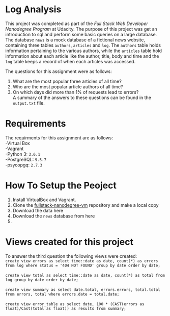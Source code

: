 # Log Analysis
This project was completed as part of the _Full Stack Web Developer Nanodegree Program_ at Udacity. The purpose of this project was get an introduction to sql and perform some basic queries on a large database. The database `news` is a mock database of a fictional news website, containing three tables `authors`, `articles` and `log`. The `authors` table holds information pertaining to the various authors, while the `articles` table hold information about each article like the author, title, body and time and the `log` table keeps a record of when each articles was accessed.

The questions for this assignment were as follows:
1. What are the most popular three articles of all time? 
2. Who are the most popular article authors of all time?
3. On which days did more than 1% of requests lead to errors? <br />
A summary of the answers to these questions can be found in the `output.txt` file. 

# Requirements
The requirments for this assignment are as follows:  
-Virtual Box  
-Vagrant  
-Python 3: `3.6.1`  
-PostgreSQL: `9.5.7`  
-psycopgq: `2.7.3`  

# How To Setup the Peoject
1. Install VirtualBox and Vagrant.
2. Clone the [fullstack-nanodegree-vm](https://github.com/udacity/fullstack-nanodegree-vm) repository and make a local copy
2. Download the data here
3. Download the `news` database from here 
4. 



# Views created for this project
To answer the third question the following views were created: <br />
`create view errors as select time::date as date, count(*) as errors from log where status = '404 NOT FOUND' group by date order by date;
` <br /> <br />
`create view total as select time::date as date, count(*) as total from log group by date order by date;
` <br /> <br />
`create view summary as select date.total, errors.errors, total.total from errors, total where errors.date = total.date;
` <br /> <br />
`create view error_table as select date, 100 * (CAST(errors as float)/Cast(total as float)) as results from summary;
` <br />
